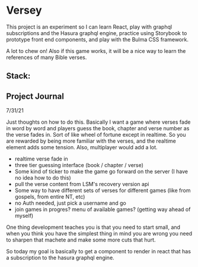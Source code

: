 # Versey

This project is an experiment so I can learn React, play with graphql subscriptions and the Hasura graphql engine,
practice using Storybook to prototype front end components, and play with the Bulma CSS framework.

A lot to chew on! Also if this game works, it will be a nice way to learn the references of many Bible verses.

## Stack:

## Project Journal

7/31/21

Just thoughts on how to do this. Basically I want a game where verses fade in word by word and players guess the book, chapter and verse number as the verse fades in. Sort of like wheel of fortune except in realtime. So you are rewarded by being more familiar with the verses, and the realtime element adds some tension. Also, multiplayer would add a lot.

- realtime verse fade in
- three tier guessing interface (book / chapter / verse)
- Some kind of ticker to make the game go forward on the server (I have no idea how to do this)
- pull the verse content from LSM's recovery version api
- Some way to have different sets of verses for different games (like from gospels, from entire NT, etc)
- no Auth needed, just pick a username and go
- join games in progres? menu of available games? (getting way ahead of myself)

One thing development teaches you is that you need to start small, and when you think you have the simplest thing in mind
you are wrong you need to sharpen that machete and make some more cuts that hurt.

So today my goal is basically to get a component to render in react that has a subscription to the hasura graphql engine.
